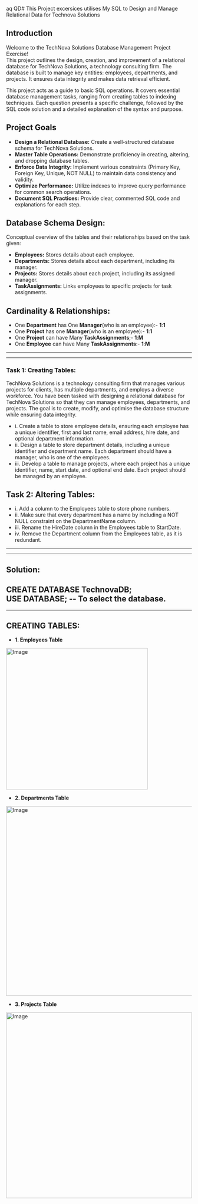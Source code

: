 aq  QD# This Project excersices utilises My SQL to Design and Manage Relational Data for Technova Solutions  
## Introduction  
Welcome to the TechNova Solutions Database Management Project Exercise!   
This project outlines the design, creation, and improvement of a relational database for TechNova Solutions, a technology consulting firm. The database is built to manage key entities: employees, departments, and projects. It ensures data integrity and makes data retrieval efficient.  

This project acts as a guide to basic SQL operations. It covers essential database management tasks, ranging from creating tables to indexing techniques. Each question presents a specific challenge, followed by the SQL code solution and a detailed explanation of the syntax and purpose.  

## Project Goals  
- **Design a Relational Database:** Create a well-structured database schema for TechNova Solutions.
- **Master Table Operations:** Demonstrate proficiency in creating, altering, and dropping database tables.
- **Enforce Data Integrity:** Implement various constraints (Primary Key, Foreign Key, Unique, NOT NULL) to maintain data consistency and validity.
- **Optimize Performance:** Utilize indexes to improve query performance for common search operations.
- **Document SQL Practices:** Provide clear, commented SQL code and explanations for each step.

## Database Schema Design:  
Conceptual overview of the tables and their relationships based on the task given:  
- **Employees:** Stores details about each employee.
- **Departments:** Stores details about each department, including its manager.
- **Projects:** Stores details about each project, including its assigned manager.
- **TaskAssignments:** Links employees to specific projects for task assignments.

## Cardinality & Relationships:  
- One **Department** has One **Manager**(who is an employee):-  **1**:**1**
- One **Project** has one **Manager**(who is an employee):-  **1**:**1**
- One **Project** can have Many **TaskAssignments**;-  **1**:**M**
- One **Employee** can have Many **TaskAssignments**:-  **1**:**M**



---------------------------------------------------------------------------------------------------------------------------------------------------------------------  
---------------------------------------------------------------------------------------------------------------------------------------------------------------------
### Task 1: Creating Tables:
TechNova Solutions is a technology consulting firm that manages various projects for clients, has multiple departments, and employs a diverse workforce. You have been tasked with designing a relational database for TechNova Solutions so that they can manage employees, departments, and projects. The goal is to create, modify, and optimise the database structure while ensuring data integrity.   
- i. Create a table to store employee details, ensuring each employee has a unique identifier, first and last name, email address, hire date, and optional department information.  
- ii. Design a table to store department details, including a unique identifier and department name. Each department should have a manager, who is one of the employees.  
- iii. Develop a table to manage projects, where each project has a unique identifier, name, start date, and optional end date. Each project should be managed by an employee.

## Task 2: Altering Tables:  
- i. Add a column to the Employees table to store phone numbers.
- ii. Make sure that every department has a name by including a NOT NULL constraint on the DepartmentName column.
- iii. Rename the HireDate column in the Employees table to StartDate.
- iv. Remove the Department column from the Employees table, as it is redundant.



--------------------------------------------------------------------------------------------------------------------------------------------------------------------  
--------------------------------------------------------------------------------------------------------------------------------------------------------------------  
## Solution:  
CREATE DATABASE TechnovaDB;  
USE DATABASE;  -- To select the database.  
-------------------------------------------------------------  
-------------------------------------------------------------
## CREATING TABLES:  
- **1. Employees Table**
<img width="384" alt="Image" src="https://github.com/user-attachments/assets/973db764-0fcd-498e-ae67-43fc10e891f0" />

- **2. Departments Table**

<img width="515" alt="Image" src="https://github.com/user-attachments/assets/a7c6dea9-2da1-452e-8cfa-3af2801799a7" />  

- **3. Projects Table**
<img width="504" alt="Image" src="https://github.com/user-attachments/assets/45a101d2-f4ff-4b64-8c61-59695c63d7b9" />


